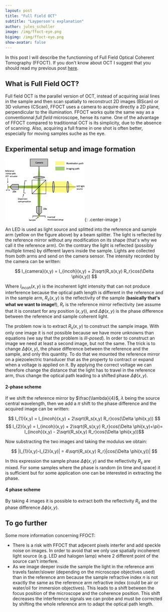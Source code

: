 ```yaml
---
layout: post
title: "Full Field OCT"
subtitle: "Layperson's explanation"
author: jules_scholler
image: /img/ffoct-eye.png
bigimg: /img/ffoct-eye.png
show-avatar: false
---
```


In this post I will describe the functionning of Full Field Optical Coherent Tomography (FFOCT). If you don't know about OCT I suggest that you should read my previous post [here](https://www.jscholler.com/2018-12-26-optical-coherence-tomography/).

## What is Full Field OCT?

Full field OCT is the parallel version of OCT, instead of acquiring axial lines in the sample and then scan spatially to reconstruct 2D images (BScan) or 3D volumes (CScan), FFOCT uses a camera to acquire directly a 2D plane, perpendicular to the illumination. FFOCT works quite the same way as a conventionnal *full field* microscope, hense its name. One of the advantage of FFOCT compared to traditionnal OCT is its simplicity, due to the absence of scanning. Also, acquiring a full frame in one shot is often better, especially for moving samples suche as the eye.

## Experimental setup and image formation

![FFOCT setup](../img/ffoct_setup.png){: .center-image }

An LED is used as light source and splitted into the reference and sample arm (yellow on the figure above) by a beam splitter. The light is reflected by the reference mirror without any modification on its shape (that's why we call it the reference arm). On the contrary the light is reflected (possibly multiple times) by different layers inside the sample. Lights are collected from both arms and send on the camera sensor. The intensity recorded by the camera can be written:

$$ I_{camera}(x,y) = I_{incoh}(x,y) + 2\sqrt{R_s(x,y) R_r}cos(\Delta \phi(x,y)) $$

Where $I_{incoh}(x,y)$ is the incoherent light intensity that can not produce interference because the optical path length is different in the reference and in the sample arm, $R_s(x,y)$ is the reflectivity of the sample (**basically that's what we want to image!**), $R_r$ is the reference mirror reflectivity (we assume that it is constant for any position $(x,y)$), and $\Delta \phi(x,y)$ is the phase difference between the reference and sample coherent light.

The problem now is to extract $R_s(x,y)$ to construct the sample image. With only one image it is not possible because we have more unknowns than equations (we say that the problem is *ill-posed*). In order to construct an image we need at least a second image, but not the same. The trick is to change $\Delta \phi(x,y)$, the phase difference between the reference and the sample, and only this quantity. To do that we mounted the reference mirror on a piezoelectric transducer that as the property to contract or expand when a voltage is applied on it. By applying the correct voltage we can therefore change the distance that the light has to travel in the reference arm, thus change the optical path leading to a shifted phase $\Delta \phi(x,y)$.

#### 2-phase scheme

If we shift the reference mirror by $\frac{\lambda}{4}$, $\lambda$ being the source central wavelength, then we add a $\pi$ shift to the phase difference and the acquired image can be written:

$$ I_{1}(x,y) = I_{incoh}(x,y) + 2\sqrt{R_s(x,y) R_r}cos(\Delta \phi(x,y)) $$
$$ I_{2}(x,y) = I_{incoh}(x,y) + 2\sqrt{R_s(x,y) R_r}cos(\Delta \phi(x,y)+\pi)= I_{incoh}(x,y) - 2\sqrt{R_s(x,y) R_r}cos(\Delta \phi(x,y))$$

Now substracting the two images and taking the modulus we obtain:

$$ |I_{1}(x,y)-I_{2}(x,y)| = 4\sqrt{R_s(x,y) R_r}|cos(\Delta \phi(x,y))| $$

In this expression the sample phase $\Delta \phi(x,y)$ and the reflectivity $R_s$ are mixed. For some samples where the phase is random (in time and space) it is sufficient but for some application one can be interested in extracting the phase.

#### 4 phase scheme

By taking 4 images it is possible to extract both the reflectivity $R_s$ and the phase difference $\Delta \phi(x,y)$. 

## To go further

Some more information concerning FFOCT:
- There is a risk with FFOCT that adjecent pixels interfer and add speckle noise on images. In order to avoid that we only use spatially incoherent light source (e.g. LED and halogen lamp) where 2 different point of the source can't interfere.
- As we image deeper inside the sample the light in the reference arm travels faster/slower (depending on the microscope objectives used) than in the reference arm because the sample refractive index $n$ is not exactly the same as the reference arm refractive index (could be air or water/oil for immersion objectives). This leads to a shift between the focus position of the microscope and the coherence position. This shift decreases the interference signals we can probe and must be corrected by shifting the whole reference arm to adapt the optical path length.
